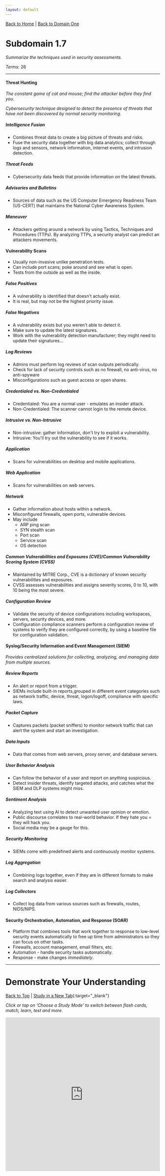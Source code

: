 ```yaml
---
layout: default
---
```


[Back to Home](../../index.html) \| [Back to Domain One](../domain_one.html)

# Subdomain 1.7

_Summarize the techniques used in security assessments._

_Terms_: 26

***

#### Threat Hunting

_The constant game of cat and mouse; find the attacker before they find you._

_Cybersecurity technique designed to detect the presence of threats that have not been discovered by normal security monitoring._

##### Intelligence Fusion

* Combines threat data to create a big picture of threats and risks.
* Fuse the security data together with big data analytics; collect through logs and sensors, network information, internet events, and intrusion detection.

##### Threat Feeds

* Cybersecurity data feeds that provide information on the latest threats.

##### Advisories and Bulletins

* Sources of data such as the US Computer Emergency Readiness Team (US-CERT) that maintains the National Cyber Awareness System.

##### Maneuver

* Attackers getting around a network by using Tactics, Techniques and Procedures (TTPs). By analyzing TTPs, a security analyst can predict an attackers movements.

#### Vulnerability Scans

* Usually non-invasive unlike penetration tests.
* Can include port scans; poke around and see what is open.
* Tests from the outside as well as the inside.

##### False Positives

* A vulnerability is identified that doesn't actually exist.
* It is real, but may not be the highest priority issue.

##### False Negatives

* A vulnerability exists but you weren't able to detect it.
* Make sure to update the latest signatures.
* Work with the vulnerability detection manufacturer; they might need to update their signatures...

##### Log Reviews

* Admins must perform log reviews of scan outputs periodically.
* Check for lack of security controls such as no firewall, no anti-virus, no anti-spyware
* Misconfigurations such as guest access or open shares.

##### Credentialed vs. Non-Credentialed

* Credentialed: You are a normal user - emulates an insider attack.
* Non-Credentialed: The scanner cannot login to the remote device.

##### Intrusive vs. Non-Intrusive

* Non-intrusive: gather information, don't try to exploit a vulnerability.
* Intrusive: You'll try out the vulnerability to see if it works.

##### Application

* Scans for vulnerabilities on desktop and mobile applications.


##### Web Application

* Scans for vulnerabilities on web servers.


##### Network

* Gather information about hosts within a network.
* Misconfigured firewalls, open ports, vulnerable devices.
* May include
     - ARP ping scan
     - SYN stealth scan
     - Port scan
     - Service scan
     - OS detection

##### Common Vulnerabilities and Exposures (CVE)/Common Vulnerability Scoring System (CVSS)

* Maintained by MITRE Corp., CVE is a dictionary of known security vulnerabilities and exposures.
* CVSS assesses vulnerabilities and assigns severity scores, 0 to 10, with 10 being the most severe.

##### Configuration Review

* Validate the security of device configurations including workspaces, servers, security devices, and more.
* Configuration compliance scanners perform a configuration review of systems to verify they are configured correctly, by using a baseline file for configuration validation.

#### Syslog/Security Information and Event Management (SIEM)

_Provides centralized solutions for collecting, analyzing, and managing data from multiple sources._


##### Review Reports

* An alert or report from a trigger.
* SIEMs include built-in reports,grouped in different event categories such as network traffic, device, threat, logon/logoff, compliance with specific laws.

##### Packet Capture

* Captures packets (packet sniffers) to monitor network traffic that can alert the system and start an investigation.

##### Data Inputs

* Data that comes from web servers, proxy server, and database servers.

##### User Behavior Analysis

* Can follow the behavior of a user and report on anything suspicious.
* Detect insider threats, identify targeted attacks, and catches what the SIEM and DLP systems might miss.


##### Sentiment Analysis

* Analyzing text using AI to detect unwanted user opinion or emotion.
* Public discourse correlates to real-world behavior. If they hate you = they will hack you.
* Social media may be a gauge for this.

##### Security Monitoring

* SIEMs come with predefined alerts and continuously monitor systems.

##### Log Aggregation

* Combining logs together, even if they are in different formats to make search and analysis easier.

##### Log Collectors

* Collect log data from various sources such as firewalls, routes, NIDS/NIPS.

#### Security Orchestration, Automation, and Response (SOAR)

* Platform that combines tools that work together to response to low-level security events automatically to free up time from administrators so they can focus on other tasks.
* Firewalls, account management, email filters, etc.
* Automation - handle security tasks automatically.
* Response - make changes _immediately_.

***

# Demonstrate Your Understanding

[Back to Top](#top) \| [Study in a New Tab](../../resources/study_cards/sub_one_seven.html){:target="_blank"}

_Click or tap on 'Choose a Study Mode' to switch between flash cards, match, learn, test and more._

<iframe src="https://quizlet.com/844145758/flashcards/embed?i=35mna1&x=1jj1" height="500" width="100%" style="border:0"></iframe>